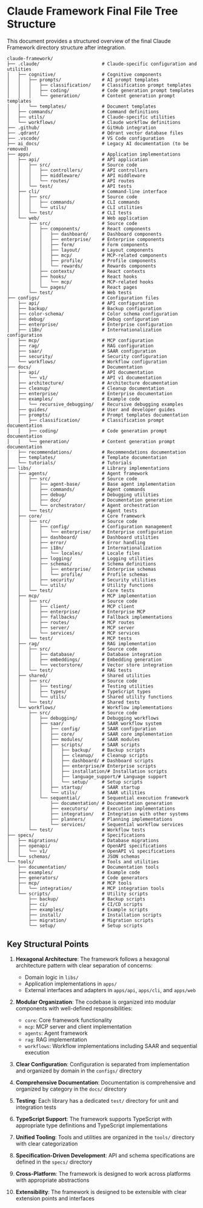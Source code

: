 # Claude Framework Final File Tree Structure

This document provides a structured overview of the final Claude Framework directory structure after integration.

```
claude-framework/
├── .claude/                       # Claude-specific configuration and utilities
│   ├── cognitive/                 # Cognitive components
│   │   ├── prompts/               # AI prompt templates
│   │   │   ├── classification/    # Classification prompt templates
│   │   │   ├── coding/            # Code generation prompt templates
│   │   │   └── generation/        # Content generation prompt templates
│   │   └── templates/             # Document templates
│   ├── commands/                  # Command definitions
│   ├── utils/                     # Claude-specific utilities
│   └── workflows/                 # Claude workflow definitions
├── .github/                       # GitHub integration
├── .qdrant/                       # Qdrant vector database files
├── .vscode/                       # VS Code configuration
├── ai_docs/                       # Legacy AI documentation (to be removed)
├── apps/                          # Application implementations
│   ├── api/                       # API application
│   │   ├── src/                   # Source code
│   │   │   ├── controllers/       # API controllers
│   │   │   ├── middleware/        # API middleware
│   │   │   └── routes/            # API routes
│   │   └── test/                  # API tests
│   ├── cli/                       # Command-line interface
│   │   ├── src/                   # Source code
│   │   │   ├── commands/          # CLI commands
│   │   │   └── utils/             # CLI utilities
│   │   └── test/                  # CLI tests
│   └── web/                       # Web application
│       ├── src/                   # Source code
│       │   ├── components/        # React components
│       │   │   ├── dashboard/     # Dashboard components
│       │   │   ├── enterprise/    # Enterprise components
│       │   │   ├── form/          # Form components
│       │   │   ├── layout/        # Layout components
│       │   │   ├── mcp/           # MCP-related components
│       │   │   ├── profile/       # Profile components
│       │   │   └── rewards/       # Rewards components
│       │   ├── contexts/          # React contexts
│       │   ├── hooks/             # React hooks
│       │   │   └── mcp/           # MCP-related hooks
│       │   └── pages/             # React pages
│       └── test/                  # Web tests
├── configs/                       # Configuration files
│   ├── api/                       # API configuration
│   ├── backup/                    # Backup configuration
│   ├── color-schema/              # Color schema configuration
│   ├── debug/                     # Debug configuration
│   ├── enterprise/                # Enterprise configuration
│   ├── i18n/                      # Internationalization configuration
│   ├── mcp/                       # MCP configuration
│   ├── rag/                       # RAG configuration
│   ├── saar/                      # SAAR configuration
│   ├── security/                  # Security configuration
│   └── workflows/                 # Workflow configuration
├── docs/                          # Documentation
│   ├── api/                       # API documentation
│   │   └── v1/                    # API v1 documentation
│   ├── architecture/              # Architecture documentation
│   ├── cleanup/                   # Cleanup documentation
│   ├── enterprise/                # Enterprise documentation
│   ├── examples/                  # Example code
│   │   └── recursive_debugging/   # Recursive debugging examples
│   ├── guides/                    # User and developer guides
│   ├── prompts/                   # Prompt templates documentation
│   │   ├── classification/        # Classification prompt documentation
│   │   ├── coding/                # Code generation prompt documentation
│   │   └── generation/            # Content generation prompt documentation
│   ├── recommendations/           # Recommendations documentation
│   ├── templates/                 # Template documentation
│   └── tutorials/                 # Tutorials
├── libs/                          # Library implementations
│   ├── agents/                    # Agent framework
│   │   ├── src/                   # Source code
│   │   │   ├── agent-base/        # Base agent implementation
│   │   │   ├── commands/          # Agent commands
│   │   │   ├── debug/             # Debugging utilities
│   │   │   ├── doc/               # Documentation generation
│   │   │   └── orchestrator/      # Agent orchestration
│   │   └── test/                  # Agent tests
│   ├── core/                      # Core framework
│   │   ├── src/                   # Source code
│   │   │   ├── config/            # Configuration management
│   │   │   │   └── enterprise/    # Enterprise configuration
│   │   │   ├── dashboard/         # Dashboard utilities
│   │   │   ├── error/             # Error handling
│   │   │   ├── i18n/              # Internationalization
│   │   │   │   └── locales/       # Locale files
│   │   │   ├── logging/           # Logging utilities
│   │   │   ├── schemas/           # Schema definitions
│   │   │   │   ├── enterprise/    # Enterprise schemas
│   │   │   │   └── profile/       # Profile schemas
│   │   │   ├── security/          # Security utilities
│   │   │   └── utils/             # Utility functions
│   │   └── test/                  # Core tests
│   ├── mcp/                       # MCP implementation
│   │   ├── src/                   # Source code
│   │   │   ├── client/            # MCP client
│   │   │   ├── enterprise/        # Enterprise MCP
│   │   │   ├── fallbacks/         # Fallback implementations
│   │   │   ├── routes/            # MCP routes
│   │   │   ├── server/            # MCP server
│   │   │   └── services/          # MCP services
│   │   └── test/                  # MCP tests
│   ├── rag/                       # RAG implementation
│   │   ├── src/                   # Source code
│   │   │   ├── database/          # Database integration
│   │   │   ├── embeddings/        # Embedding generation
│   │   │   └── vectorstore/       # Vector store integration
│   │   └── test/                  # RAG tests
│   ├── shared/                    # Shared utilities
│   │   ├── src/                   # Source code
│   │   │   ├── testing/           # Testing utilities
│   │   │   ├── types/             # TypeScript types
│   │   │   └── utils/             # Shared utility functions
│   │   └── test/                  # Shared tests
│   └── workflows/                 # Workflow implementations
│       ├── src/                   # Source code
│       │   ├── debugging/         # Debugging workflows
│       │   ├── saar/              # SAAR workflow system
│       │   │   ├── config/        # SAAR configuration
│       │   │   ├── core/          # SAAR core implementation
│       │   │   ├── modules/       # SAAR modules
│       │   │   ├── scripts/       # SAAR scripts
│       │   │   │   ├── backup/    # Backup scripts
│       │   │   │   ├── cleanup/   # Cleanup scripts
│       │   │   │   ├── dashboard/ # Dashboard scripts
│       │   │   │   ├── enterprise/# Enterprise scripts
│       │   │   │   ├── installation/# Installation scripts
│       │   │   │   ├── language_support/# Language support
│       │   │   │   └── setup/     # Setup scripts
│       │   │   ├── startup/       # SAAR startup
│       │   │   └── utils/         # SAAR utilities
│       │   └── sequential/        # Sequential execution framework
│       │       ├── documentation/ # Documentation generation
│       │       ├── executors/     # Execution implementations
│       │       ├── integration/   # Integration with other systems
│       │       ├── planners/      # Planning implementations
│       │       └── services/      # Sequential workflow services
│       └── test/                  # Workflow tests
├── specs/                         # Specifications
│   ├── migrations/                # Database migrations
│   ├── openapi/                   # OpenAPI specifications
│   │   └── v1/                    # OpenAPI v1 specifications
│   └── schemas/                   # JSON schemas
└── tools/                         # Tools and utilities
    ├── documentation/             # Documentation tools
    ├── examples/                  # Example code
    ├── generators/                # Code generators
    ├── mcp/                       # MCP tools
    │   └── integration/           # MCP integration tools
    └── scripts/                   # Utility scripts
        ├── backup/                # Backup scripts
        ├── ci/                    # CI/CD scripts
        ├── examples/              # Example scripts
        ├── install/               # Installation scripts
        ├── migration/             # Migration scripts
        └── setup/                 # Setup scripts
```

## Key Structural Points

1. **Hexagonal Architecture**: The framework follows a hexagonal architecture pattern with clear separation of concerns:
   - Domain logic in `libs/`
   - Application implementations in `apps/`
   - External interfaces and adapters in `apps/api`, `apps/cli`, and `apps/web`

2. **Modular Organization**: The codebase is organized into modular components with well-defined responsibilities:
   - `core`: Core framework functionality
   - `mcp`: MCP server and client implementation
   - `agents`: Agent framework
   - `rag`: RAG implementation
   - `workflows`: Workflow implementations including SAAR and sequential execution

3. **Clear Configuration**: Configuration is separated from implementation and organized by domain in the `configs/` directory

4. **Comprehensive Documentation**: Documentation is comprehensive and organized by category in the `docs/` directory

5. **Testing**: Each library has a dedicated `test/` directory for unit and integration tests

6. **TypeScript Support**: The framework supports TypeScript with appropriate type definitions and TypeScript implementations

7. **Unified Tooling**: Tools and utilities are organized in the `tools/` directory with clear categorization

8. **Specification-Driven Development**: API and schema specifications are defined in the `specs/` directory

9. **Cross-Platform**: The framework is designed to work across platforms with appropriate abstractions

10. **Extensibility**: The framework is designed to be extensible with clear extension points and interfaces